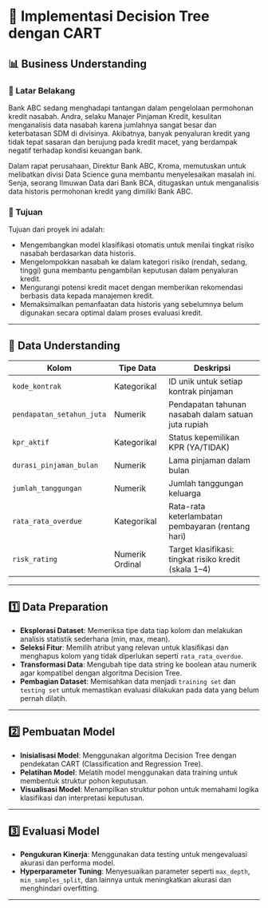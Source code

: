 # 📁 Implementasi Decision Tree dengan CART

## 📊 Business Understanding

### 🧩 Latar Belakang
Bank ABC sedang menghadapi tantangan dalam pengelolaan permohonan kredit nasabah. Andra, selaku Manajer Pinjaman Kredit, kesulitan menganalisis data nasabah karena jumlahnya sangat besar dan keterbatasan SDM di divisinya. Akibatnya, banyak penyaluran kredit yang tidak tepat sasaran dan berujung pada kredit macet, yang berdampak negatif terhadap kondisi keuangan bank.

Dalam rapat perusahaan, Direktur Bank ABC, Kroma, memutuskan untuk melibatkan divisi Data Science guna membantu menyelesaikan masalah ini. Senja, seorang Ilmuwan Data dari Bank BCA, ditugaskan untuk menganalisis data historis permohonan kredit yang dimiliki Bank ABC.

### 🎯 Tujuan
Tujuan dari proyek ini adalah:
- Mengembangkan model klasifikasi otomatis untuk menilai tingkat risiko nasabah berdasarkan data historis.
- Mengelompokkan nasabah ke dalam kategori risiko (rendah, sedang, tinggi) guna membantu pengambilan keputusan dalam penyaluran kredit.
- Mengurangi potensi kredit macet dengan memberikan rekomendasi berbasis data kepada manajemen kredit.
- Memaksimalkan pemanfaatan data historis yang sebelumnya belum digunakan secara optimal dalam proses evaluasi kredit.

---

## 🧠 Data Understanding

| Kolom                    | Tipe Data       | Deskripsi                                                                 |
|--------------------------|-----------------|---------------------------------------------------------------------------|
| `kode_kontrak`           | Kategorikal     | ID unik untuk setiap kontrak pinjaman                                    |
| `pendapatan_setahun_juta`| Numerik         | Pendapatan tahunan nasabah dalam satuan juta rupiah                      |
| `kpr_aktif`              | Kategorikal     | Status kepemilikan KPR (YA/TIDAK)                                         |
| `durasi_pinjaman_bulan` | Numerik         | Lama pinjaman dalam bulan                                                 |
| `jumlah_tanggungan`     | Numerik         | Jumlah tanggungan keluarga                                                |
| `rata_rata_overdue`     | Kategorikal     | Rata-rata keterlambatan pembayaran (rentang hari)                        |
| `risk_rating`           | Numerik Ordinal | Target klasifikasi: tingkat risiko kredit (skala 1–4)                    |

---

## 1️⃣ Data Preparation
- **Eksplorasi Dataset**: Memeriksa tipe data tiap kolom dan melakukan analisis statistik sederhana (min, max, mean).
- **Seleksi Fitur**: Memilih atribut yang relevan untuk klasifikasi dan menghapus kolom yang tidak diperlukan seperti `rata_rata_overdue`.
- **Transformasi Data**: Mengubah tipe data string ke boolean atau numerik agar kompatibel dengan algoritma Decision Tree.
- **Pembagian Dataset**: Memisahkan data menjadi `training set` dan `testing set` untuk memastikan evaluasi dilakukan pada data yang belum pernah dilatih.

---

## 2️⃣ Pembuatan Model
- **Inisialisasi Model**: Menggunakan algoritma Decision Tree dengan pendekatan CART (Classification and Regression Tree).
- **Pelatihan Model**: Melatih model menggunakan data training untuk membentuk struktur pohon keputusan.
- **Visualisasi Model**: Menampilkan struktur pohon untuk memahami logika klasifikasi dan interpretasi keputusan.

---

## 3️⃣ Evaluasi Model
- **Pengukuran Kinerja**: Menggunakan data testing untuk mengevaluasi akurasi dan performa model.
- **Hyperparameter Tuning**: Menyesuaikan parameter seperti `max_depth`, `min_samples_split`, dan lainnya untuk meningkatkan akurasi dan menghindari overfitting.

---




